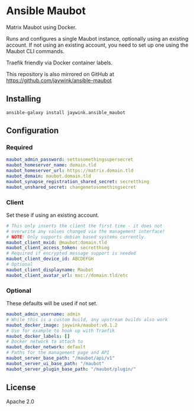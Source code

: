 # Ansible Maubot

Matrix Maubot using Docker.

Runs and configures a single Maubot instance, optionally using an existing
account. If not using an existing account, you need to set up one using the
Maubot CLI commands.

Traefik friendly via Docker container labels.

This repository is also mirrored on GitHub at https://github.com/jaywink/ansible-maubot

## Installing

`ansible-galaxy install jaywink.ansible_maubot`

## Configuration

### Required

```yaml
maubot_admin_password: settosomethingsupersecret
maubot_homeserver_name: domain.tld
maubot_homeserver_url: https://matrix.domain.tld
maubot_domain: maubot.domain.tld
maubot_synapse_registration_shared_secret: secretthing
maubot_unshared_secret: changemetosomethingsecret
```

### Client

Set these if using an existing account.

```yaml
# This only inserts the client the first time - it does not
# overwrite any values changed via the management interface!
# NOTE! Only supports debian based systems currently.
maubot_client_mxid: @maubot:domain.tld
maubot_client_access_token: secretthing
# Required if encrypted message support is needed
maubot_client_device_id: ABCDEFGH
# Optional
maubot_client_displayname: Maubot
maubot_client_avatar_url: mxc://domain.tld/etc
```

### Optional

These defaults will be used if not set.

```yaml
maubot_admin_username: admin
# While this is a custom build, any upstream builds also work
maubot_docker_image: jaywink/maubot:v0.1.2
# Use for example to hook up with Traefik
maubot_docker_labels: []
# Docker network to attach to
maubot_docker_network: default
# Paths for the management page and API
maubot_server_base_path: "/maubot/api/v1"
maubot_server_ui_base_path: "/maubot"
maubot_server_plugin_base_path: "/maubot/plugin/"
```

## License

Apache 2.0
